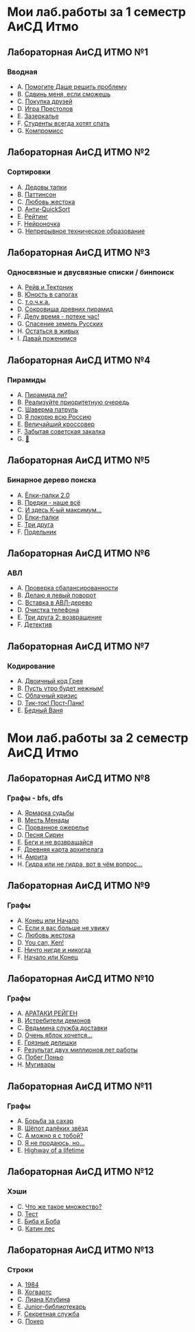 # Мои лаб.работы за 1 семестр АиСД Итмо
## Лабораторная АиСД ИТМО №1
### Вводная
- A. [Помогите Даше решить проблему](https://github.com/NizamutdinovEmir/itmo-alg/blob/main/alg-1sem/1lab/1.py)
- B. [Сдвинь меня, если сможешь](https://github.com/NizamutdinovEmir/itmo-alg/blob/main/alg-1sem/1lab/2.cpp)
- C. [Покупка друзей](https://github.com/NizamutdinovEmir/itmo-alg/blob/main/alg-1sem/1lab/3.cpp)
- D. [Игра Престолов](https://github.com/NizamutdinovEmir/itmo-alg/blob/main/alg-1sem/1lab/4.cpp)
- E. [Зазеркалье](https://github.com/NizamutdinovEmir/itmo-alg/blob/main/alg-1sem/1lab/5.cpp)
- F. [Студенты всегда хотят спать](https://github.com/NizamutdinovEmir/itmo-alg/blob/main/alg-1sem/1lab/6.cpp)
- G. [Компромисс](https://github.com/NizamutdinovEmir/itmo-alg/blob/main/alg-1sem/1lab/7.py)

## Лабораторная АиСД ИТМО №2
### Сортировки
- A. [Дедовы тапки](https://github.com/NizamutdinovEmir/itmo-alg/blob/main/alg-1sem/2lab/1.cpp)
- B. [Паттинсон](https://github.com/NizamutdinovEmir/itmo-alg/blob/main/alg-1sem/2lab/2.cpp)
- C. [Любовь жестока](https://github.com/NizamutdinovEmir/itmo-alg/blob/main/alg-1sem/2lab/3.cpp)
- D. [Анти-QuickSort](https://github.com/NizamutdinovEmir/itmo-alg/blob/main/alg-1sem/2lab/4.cpp)
- E. [Рейтинг](https://github.com/NizamutdinovEmir/itmo-alg/blob/main/alg-1sem/2lab/5.cpp)
- F. [Нейроночка](https://github.com/NizamutdinovEmir/itmo-alg/blob/main/alg-1sem/2lab/6.cpp)
- G. [Непрерывное техническое образование](https://github.com/NizamutdinovEmir/itmo-alg/blob/main/alg-1sem/2lab/7.cpp)

## Лабораторная АиСД ИТМО №3
### Односвязные и двусвязные списки / бинпоиск
- A. [Рейв и Тектоник](hhttps://github.com/NizamutdinovEmir/itmo-alg/blob/main/alg-1sem/3lab/1.cpp)
- B. [Юность в сапогах](https://github.com/NizamutdinovEmir/itmo-alg/blob/main/alg-1sem/3lab/2.cpp)
- C. [т.о.ч.к.а.](https://github.com/NizamutdinovEmir/itmo-alg/blob/main/alg-1sem/3lab/3.cpp)
- D. [Сокровища древних пирамид](https://github.com/NizamutdinovEmir/itmo-alg/blob/main/alg-1sem/3lab/4.cpp)
- F. [Делу время - потехе час!](https://github.com/NizamutdinovEmir/itmo-alg/blob/main/alg-1sem/3lab/5.cpp)
- G. [Спасение земель Русских](https://github.com/NizamutdinovEmir/itmo-alg/blob/main/alg-1sem/3lab/6.cpp)
- H. [Остаться в живых](https://github.com/NizamutdinovEmir/itmo-alg/blob/main/alg-1sem/3lab/7.cpp)
- I. [Давай поженимся](https://github.com/NizamutdinovEmir/itmo-alg/blob/main/alg-1sem/3lab/8.cpp)

## Лабораторная АиСД ИТМО №4
### Пирамиды
- A. [Пирамида ли?](https://github.com/NizamutdinovEmir/itmo-alg/blob/main/alg-1sem/4lab/1.cpp)
- B. [Реализуйте приоритетную очередь](https://github.com/NizamutdinovEmir/itmo-alg/blob/main/alg-1sem/4lab/2.cpp)
- C. [Шаверма патруль](https://github.com/NizamutdinovEmir/itmo-alg/blob/main/alg-1sem/4lab/3.cpp)
- D. [Я покорю всю Россию](https://github.com/NizamutdinovEmir/itmo-alg/blob/main/alg-1sem/4lab/4.cpp)
- E. [Величайший кроссовер](https://github.com/NizamutdinovEmir/itmo-alg/blob/main/alg-1sem/4lab/5.cpp)
- F. [Забытая советская закалка](https://github.com/NizamutdinovEmir/itmo-alg/blob/main/alg-1sem/4lab/6.cpp)
- G. [🎰](https://github.com/NizamutdinovEmir/itmo-alg/blob/main/alg-1sem/4lab/7.cpp)

## Лабораторная АиСД ИТМО №5
### Бинарное дерево поиска
- A. [Ёлки-палки 2.0](https://github.com/NizamutdinovEmir/itmo-alg/blob/main/alg-1sem/5lab/1.cpp)
- B. [Предки - наше всё](https://github.com/NizamutdinovEmir/itmo-alg/blob/main/alg-1sem/5lab/2.cpp)
- C. [И здесь К-ый максимум...](https://github.com/NizamutdinovEmir/itmo-alg/blob/main/alg-1sem/5lab/3.cpp)
- D. [Ёлки-палки](https://github.com/NizamutdinovEmir/itmo-alg/blob/main/alg-1sem/5lab/4.cpp)
- E. [Три друга](https://github.com/NizamutdinovEmir/itmo-alg/blob/main/alg-1sem/5lab/5.cpp)
- F. [Подельник](https://github.com/NizamutdinovEmir/itmo-alg/blob/main/alg-1sem/5lab/6.cpp)

## Лабораторная АиСД ИТМО №6
### АВЛ
- A. [Проверка сбалансированности](https://github.com/NizamutdinovEmir/itmo-alg/blob/main/alg-1sem/6lab/1.cpp)
- B. [Делаю я левый поворот](https://github.com/NizamutdinovEmir/itmo-alg/blob/main/alg-1sem/6lab/2.cpp)
- C. [Вставка в АВЛ-дерево](https://github.com/NizamutdinovEmir/itmo-alg/blob/main/alg-1sem/6lab/3.cpp)
- D. [Очистка телефона](https://github.com/NizamutdinovEmir/itmo-alg/blob/main/alg-1sem/6lab/4.cpp)
- E. [Три друга 2: возвращение](https://github.com/NizamutdinovEmir/itmo-alg/blob/main/alg-1sem/6lab/5.cpp)
- F. [Детектив](https://github.com/NizamutdinovEmir/itmo-alg/blob/main/alg-1sem/6lab/6.cpp)

## Лабораторная АиСД ИТМО №7
### Кодирование
- A. [Двоичный код Грея](https://github.com/NizamutdinovEmir/itmo-alg/blob/main/alg-1sem/7lab/1.cpp)
- B. [Пусть утро будет нежным!](https://github.com/NizamutdinovEmir/itmo-alg/blob/main/alg-1sem/7lab/2.cpp)
- C. [Облачный кризис](https://github.com/NizamutdinovEmir/itmo-alg/blob/main/alg-1sem/7lab/3.cpp)
- D. [Тик-ток! Пост-Панк!](https://github.com/NizamutdinovEmir/itmo-alg/blob/main/alg-1sem/7lab/4.cpp)
- E. [Бедный Ваня](https://github.com/NizamutdinovEmir/itmo-alg/blob/main/alg-1sem/7lab/5.cpp)

# Мои лаб.работы за 2 семестр АиСД Итмо
## Лабораторная АиСД ИТМО №8
### Графы - bfs, dfs
- A. [Ярмарка судьбы](https://github.com/NizamutdinovEmir/itmo-alg/blob/main/alg-2sem/itmo-alg-2sem/8lab/1.cpp)
- B. [Месть Менады](https://github.com/NizamutdinovEmir/itmo-alg/blob/main/alg-2sem/itmo-alg-2sem/8lab/2.cpp)
- C. [Порванное ожерелье](https://github.com/NizamutdinovEmir/itmo-alg/blob/main/alg-2sem/itmo-alg-2sem/8lab/3.cpp)
- D. [Песня Сирин](https://github.com/NizamutdinovEmir/itmo-alg/blob/main/alg-2sem/itmo-alg-2sem/8lab/4.cpp)
- E. [Беги и не возвращайся](https://github.com/NizamutdinovEmir/itmo-alg/blob/main/alg-2sem/itmo-alg-2sem/8lab/5.cpp)
- F. [Древняя карта архипелага](https://github.com/NizamutdinovEmir/itmo-alg/blob/main/alg-2sem/itmo-alg-2sem/8lab/7.cpp)
- H. [Амрита](https://github.com/NizamutdinovEmir/itmo-alg/blob/main/alg-2sem/itmo-alg-2sem/8lab/8.cpp)
- H. [Гидра или не гидра, вот в чём вопрос...](https://github.com/NizamutdinovEmir/itmo-alg/blob/main/alg-2sem/itmo-alg-2sem/8lab/9.cpp)
## Лабораторная АиСД ИТМО №9
### Графы
- A. [Конец или Начало](https://github.com/NizamutdinovEmir/itmo-alg/blob/main/alg-2sem/itmo-alg-2sem/9lab/1.cpp)
- С. [Если я вас больше не увижу](https://github.com/NizamutdinovEmir/itmo-alg/blob/main/alg-2sem/itmo-alg-2sem/9lab/2.cpp)
- C. [Любовь жестока](https://github.com/NizamutdinovEmir/itmo-alg/blob/main/alg-2sem/itmo-alg-2sem/9lab/3.cpp)
- D. [You can, Ken!](https://github.com/NizamutdinovEmir/itmo-alg/blob/main/alg-2sem/itmo-alg-2sem/9lab/4.cpp)
- E. [Ничто нигде и никогда](https://github.com/NizamutdinovEmir/itmo-alg/blob/main/alg-2sem/itmo-alg-2sem/9lab/5.cpp)
- F. [Начало или Конец](https://github.com/NizamutdinovEmir/itmo-alg/blob/main/alg-2sem/itmo-alg-2sem/9lab/6.cpp)
## Лабораторная АиСД ИТМО №10
### Графы
- A. [АРАТАКИ РЕЙГЕН](https://github.com/NizamutdinovEmir/itmo-alg/blob/main/alg-2sem/itmo-alg-2sem/10lab/1.cpp)
- B. [Истребители демонов](https://github.com/NizamutdinovEmir/itmo-alg/blob/main/alg-2sem/itmo-alg-2sem/10lab/2.cpp)
- C. [Ведьмина служба доставки](https://github.com/NizamutdinovEmir/itmo-alg/blob/main/alg-2sem/itmo-alg-2sem/10lab/3.cpp)
- D. [Очень яблок хочется...](https://github.com/NizamutdinovEmir/itmo-alg/blob/main/alg-2sem/itmo-alg-2sem/10lab/4.cpp)
- E. [Грязные делишки](https://github.com/NizamutdinovEmir/itmo-alg/blob/main/alg-2sem/itmo-alg-2sem/10lab/5.cpp)
- F. [Результат двух миллионов лет работы](https://github.com/NizamutdinovEmir/itmo-alg/blob/main/alg-2sem/itmo-alg-2sem/10lab/6.cpp)
- G. [Побег Поньо](https://github.com/NizamutdinovEmir/itmo-alg/blob/main/alg-2sem/itmo-alg-2sem/10lab/7.cpp)
- H. [Мугивары](https://github.com/NizamutdinovEmir/itmo-alg/blob/main/alg-2sem/itmo-alg-2sem/10lab/8.cpp)
## Лабораторная АиСД ИТМО №11
### Графы
- A. [Борьба за сахар](https://github.com/NizamutdinovEmir/itmo-alg/blob/main/alg-2sem/itmo-alg-2sem/11lab/1.cpp)
- B. [Шёпот далёких звёзд](https://github.com/NizamutdinovEmir/itmo-alg/blob/main/alg-2sem/itmo-alg-2sem/11lab/2.cpp)
- C. [А можно я с тобой?](https://github.com/NizamutdinovEmir/itmo-alg/blob/main/alg-2sem/itmo-alg-2sem/11lab/3.cpp)
- D. [Я не продаюсь, но...](https://github.com/NizamutdinovEmir/itmo-alg/blob/main/alg-2sem/itmo-alg-2sem/11lab/4.cpp)
- E. [Нighway of a lifetime](https://github.com/NizamutdinovEmir/itmo-alg/blob/main/alg-2sem/itmo-alg-2sem/11lab/5.cpp)
  
## Лабораторная АиСД ИТМО №12
### Хэши
- C. [Что же такое множество?](https://github.com/NizamutdinovEmir/itmo-alg/blob/main/alg-2sem/itmo-alg-2sem/12lab/1.cpp)
- D. [Тест](https://github.com/NizamutdinovEmir/itmo-alg/blob/main/alg-2sem/itmo-alg-2sem/12lab/2.cpp)
- E. [Биба и Боба](https://github.com/NizamutdinovEmir/itmo-alg/blob/main/alg-2sem/itmo-alg-2sem/12lab/3.cpp)
- G. [Катин лес](https://github.com/NizamutdinovEmir/itmo-alg/blob/main/alg-2sem/itmo-alg-2sem/12lab/4.cpp)
## Лабораторная АиСД ИТМО №13
### Строки
- A. [1984](https://github.com/NizamutdinovEmir/itmo-alg/blob/main/alg-2sem/itmo-alg-2sem/13lab/1.cpp)
- B. [Хогвартс](https://github.com/NizamutdinovEmir/itmo-alg/blob/main/alg-2sem/itmo-alg-2sem/13lab/2.cpp)
- C. [Лиана Клубина](https://github.com/NizamutdinovEmir/itmo-alg/blob/main/alg-2sem/itmo-alg-2sem/13lab/3.cpp)
- E. [Junior-библиотекарь](https://github.com/NizamutdinovEmir/itmo-alg/blob/main/alg-2sem/itmo-alg-2sem/13lab/4.cpp)
- F. [Секретная служба](https://github.com/NizamutdinovEmir/itmo-alg/blob/main/alg-2sem/itmo-alg-2sem/13lab/5.cpp)
- G. [Покер](https://github.com/NizamutdinovEmir/itmo-alg/blob/main/alg-2sem/itmo-alg-2sem/13lab/6.cpp)
